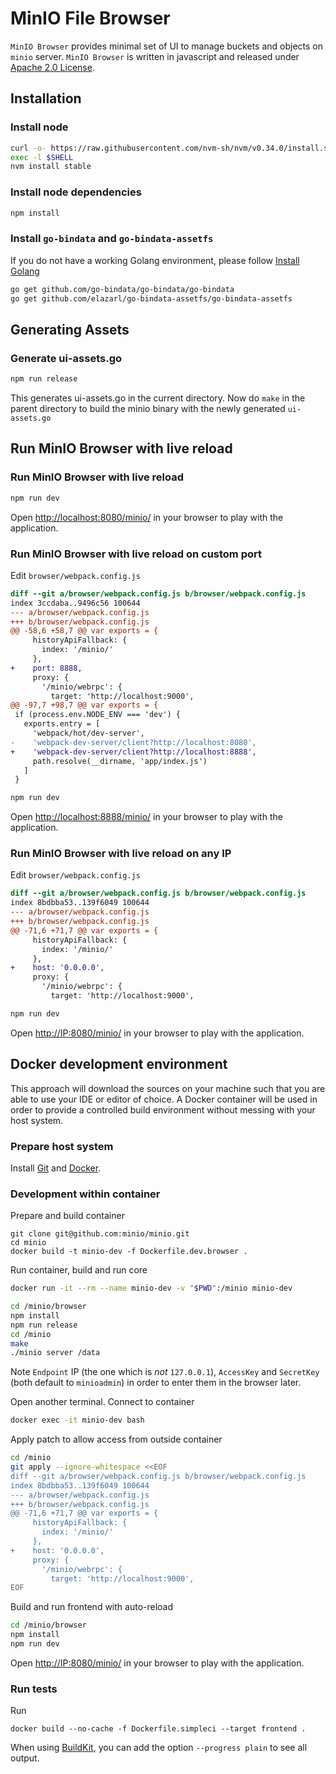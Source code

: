 # MinIO File Browser

``MinIO Browser`` provides minimal set of UI to manage buckets and objects on ``minio`` server. ``MinIO Browser`` is written in javascript and released under [Apache 2.0 License](./LICENSE).


## Installation

### Install node
```sh
curl -o- https://raw.githubusercontent.com/nvm-sh/nvm/v0.34.0/install.sh | bash
exec -l $SHELL
nvm install stable
```

### Install node dependencies
```sh
npm install
```

### Install `go-bindata` and `go-bindata-assetfs`

If you do not have a working Golang environment, please follow [Install Golang](https://golang.org/doc/install)

```sh
go get github.com/go-bindata/go-bindata/go-bindata
go get github.com/elazarl/go-bindata-assetfs/go-bindata-assetfs
```

## Generating Assets

### Generate ui-assets.go

```sh
npm run release
```

This generates ui-assets.go in the current directory. Now do `make` in the parent directory to build the minio binary with the newly generated ``ui-assets.go``


## Run MinIO Browser with live reload

### Run MinIO Browser with live reload

```sh
npm run dev
```

Open [http://localhost:8080/minio/](http://localhost:8080/minio/) in your browser to play with the application.

### Run MinIO Browser with live reload on custom port

Edit `browser/webpack.config.js`

```diff
diff --git a/browser/webpack.config.js b/browser/webpack.config.js
index 3ccdaba..9496c56 100644
--- a/browser/webpack.config.js
+++ b/browser/webpack.config.js
@@ -58,6 +58,7 @@ var exports = {
     historyApiFallback: {
       index: '/minio/'
     },
+    port: 8888,
     proxy: {
       '/minio/webrpc': {
         target: 'http://localhost:9000',
@@ -97,7 +98,7 @@ var exports = {
 if (process.env.NODE_ENV === 'dev') {
   exports.entry = [
     'webpack/hot/dev-server',
-    'webpack-dev-server/client?http://localhost:8080',
+    'webpack-dev-server/client?http://localhost:8888',
     path.resolve(__dirname, 'app/index.js')
   ]
 }
```

```sh
npm run dev
```

Open [http://localhost:8888/minio/](http://localhost:8888/minio/) in your browser to play with the application.

### Run MinIO Browser with live reload on any IP

Edit `browser/webpack.config.js`

```diff
diff --git a/browser/webpack.config.js b/browser/webpack.config.js
index 8bdbba53..139f6049 100644
--- a/browser/webpack.config.js
+++ b/browser/webpack.config.js
@@ -71,6 +71,7 @@ var exports = {
     historyApiFallback: {
       index: '/minio/'
     },
+    host: '0.0.0.0',
     proxy: {
       '/minio/webrpc': {
         target: 'http://localhost:9000',
```

```sh
npm run dev
```

Open [http://IP:8080/minio/](http://IP:8080/minio/) in your browser to play with the application.


## Docker development environment

This approach will download the sources on your machine such that you are able to use your IDE or editor of choice.
A Docker container will be used in order to provide a controlled build environment without messing with your host system.

### Prepare host system

Install [Git](https://git-scm.com/book/en/v2/Getting-Started-Installing-Git) and [Docker](https://docs.docker.com/get-docker/).

### Development within container

Prepare and build container
```
git clone git@github.com:minio/minio.git
cd minio
docker build -t minio-dev -f Dockerfile.dev.browser .
```

Run container, build and run core
```sh
docker run -it --rm --name minio-dev -v "$PWD":/minio minio-dev

cd /minio/browser
npm install
npm run release
cd /minio
make
./minio server /data
```
Note `Endpoint` IP (the one which is _not_ `127.0.0.1`), `AccessKey` and `SecretKey` (both default to `minioadmin`) in order to enter them in the browser later.


Open another terminal.
Connect to container
```sh
docker exec -it minio-dev bash
```

Apply patch to allow access from outside container
```sh
cd /minio
git apply --ignore-whitespace <<EOF
diff --git a/browser/webpack.config.js b/browser/webpack.config.js
index 8bdbba53..139f6049 100644
--- a/browser/webpack.config.js
+++ b/browser/webpack.config.js
@@ -71,6 +71,7 @@ var exports = {
     historyApiFallback: {
       index: '/minio/'
     },
+    host: '0.0.0.0',
     proxy: {
       '/minio/webrpc': {
         target: 'http://localhost:9000',
EOF
```

Build and run frontend with auto-reload
```sh
cd /minio/browser
npm install
npm run dev
```

Open [http://IP:8080/minio/](http://IP:8080/minio/) in your browser to play with the application.

### Run tests

Run

    docker build --no-cache -f Dockerfile.simpleci --target frontend .

When using [BuildKit](https://docs.docker.com/develop/develop-images/build_enhancements/), you can add the option `--progress plain` to see all output.
